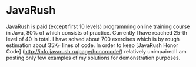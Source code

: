 # JavaRush 
[JavaRush](http://javarush.ru/) is paid (except first 10 levels) programming online training course in Java, 80% of which consists of practice. Currently I have reached 25-th level of 40 in total. I have solved about 700 exercises which is by rough estimation about 35K+ lines of code. In order to keep [JavaRush Honor Code] (http://info.javarush.ru/page/honorcode/) relatively unimpaired I am posting only few examples of my solutions for demonstration purposes.
